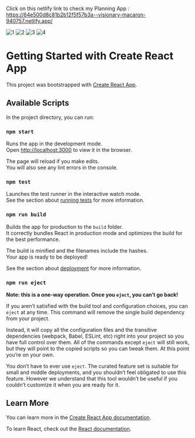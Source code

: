 Click on this netlify link to check my Planning App : https://64e500d8c81b2b12f5f57b3a--visionary-macaron-940757.netlify.app/

![1](https://github.com/Anko21/to-do-list/assets/117990932/3f05736f-edef-4039-a910-b4f646b6e79c)
![2](https://github.com/Anko21/to-do-list/assets/117990932/f5dca4cd-3b2d-4eff-964c-a0c5c1400a7b)
![3](https://github.com/Anko21/to-do-list/assets/117990932/fa5e4e51-b357-412b-92f3-5f885f33b049)
![4](https://github.com/Anko21/to-do-list/assets/117990932/91f89e90-e6e5-460a-9232-31ccf0bacf9f)




# Getting Started with Create React App

This project was bootstrapped with [Create React App](https://github.com/facebook/create-react-app).

## Available Scripts

In the project directory, you can run:

### `npm start`

Runs the app in the development mode.\
Open [http://localhost:3000](http://localhost:3000) to view it in the browser.

The page will reload if you make edits.\
You will also see any lint errors in the console.

### `npm test`

Launches the test runner in the interactive watch mode.\
See the section about [running tests](https://facebook.github.io/create-react-app/docs/running-tests) for more information.

### `npm run build`

Builds the app for production to the `build` folder.\
It correctly bundles React in production mode and optimizes the build for the best performance.

The build is minified and the filenames include the hashes.\
Your app is ready to be deployed!

See the section about [deployment](https://facebook.github.io/create-react-app/docs/deployment) for more information.

### `npm run eject`

**Note: this is a one-way operation. Once you `eject`, you can’t go back!**

If you aren’t satisfied with the build tool and configuration choices, you can `eject` at any time. This command will remove the single build dependency from your project.

Instead, it will copy all the configuration files and the transitive dependencies (webpack, Babel, ESLint, etc) right into your project so you have full control over them. All of the commands except `eject` will still work, but they will point to the copied scripts so you can tweak them. At this point you’re on your own.

You don’t have to ever use `eject`. The curated feature set is suitable for small and middle deployments, and you shouldn’t feel obligated to use this feature. However we understand that this tool wouldn’t be useful if you couldn’t customize it when you are ready for it.

## Learn More

You can learn more in the [Create React App documentation](https://facebook.github.io/create-react-app/docs/getting-started).

To learn React, check out the [React documentation](https://reactjs.org/).
